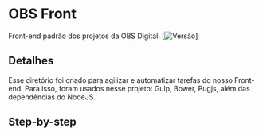# OBS Front
Front-end padrão dos projetos da OBS Digital.
[![Versão](http://obsdigital.com.br/git/svg/versao.svg)]

## Detalhes
Esse diretório foi criado para agilizar e automatizar tarefas do nosso Front-end. Para isso, foram usados nesse projeto: Gulp, Bower, Pugjs, além das dependências do NodeJS.

## Step-by-step
